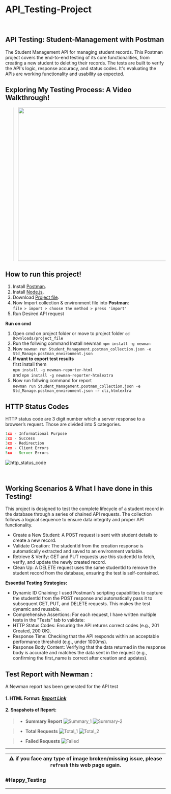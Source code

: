 # API_Testing-Project
<br>

## API Testing: Student-Management with Postman
The Student Management API for managing student records. This Postman project covers the end-to-end testing of its core functionalities, from creating a new student to deleting their records. The tests are built to verify the API's logic, response accuracy, and status codes. It's evaluating the APIs are working functionality and usability as expected. 


## Exploring My Testing Process: A Video Walkthrough!
> [<img src="https://img.youtube.com/vi/PtrbE-uaC18/hqdefault.jpg" width="700" height="480"/>](https://www.youtube.com/embed/PtrbE-uaC18)


## How to run this project!
1. Install [Postman](https://www.postman.com/).
2. Install [Node.js](https://nodejs.org/en/).
3. Download [Project file](https://drive.google.com/drive/folders/16SzJWDvhETXTYWBwDAOiL40Y8HVhyf8E?usp=sharing).
4. Now Import collection & environment file into **Postman**: \
`file > import > choose the method > press 'import'`
5. Run Desired API request 

**Run on cmd**
1. Open cmd on project folder or move to project folder `cd Downloads/project_file`
2. Run the follwing command 
Install newman `npm install -g newman`
3. Now 
`newman run Student_Management.postman_collection.json -e Std_Manage.postman_environment.json`
4. **If want to export test results** \
   first install them \
   `npm install -g newman-reporter-html` \
 and `npm install -g newman-reporter-htmlextra`
6. Now run follwing command for report \
`newman run Student_Management.postman_collection.json -e Std_Manage.postman_environment.json -r cli,htmlextra`

## HTTP Status Codes
HTTP status code are 3 digit number which a server response to a browser’s request.
Those are divided into 5 categories.
```JavaScript
1xx - Informational Purpose
2xx - Success
3xx - Redirection
4xx - Client Errors
5xx - Server Errors
```
![http_status_code](https://drive.google.com/uc?export=view&id=1iwy6FJw2krnOtpOmMhhHocFpXgfguTBM)

<br>

## Working Scenarios & What I have done in this Testing!
This project is designed to test the complete lifecycle of a student record in the database through a series of chained API requests.
The collection follows a logical sequence to ensure data integrity and proper API functionality.
* Create a New Student: A POST request is sent with student details to create a new record.
* Validate Creation: The studentId from the creation response is automatically extracted and saved to an environment variable.
* Retrieve & Verify: GET and PUT requests use this studentId to fetch, verify, and update the newly created record.
* Clean Up: A DELETE request uses the same studentId to remove the student record from the database, ensuring the test is self-contained.

**Essential Testing Strategies:**
* Dynamic ID Chaining: I used Postman's scripting capabilities to capture the studentId from the POST response and automatically pass it to subsequent GET, PUT, and DELETE requests. This makes the test dynamic and reusable.
* Comprehensive Assertions: For each request, I have written multiple tests in the "Tests" tab to validate:
* HTTP Status Codes: Ensuring the API returns correct codes (e.g., 201 Created, 200 OK).
* Response Time: Checking that the API responds within an acceptable performance threshold (e.g., under 1000ms).
* Response Body Content: Verifying that the data returned in the response body is accurate and matches the data sent in the request (e.g., confirming the first_name is correct after creation and updates).





## Test Report with Newman :
A Newman report has been generated for the API test
#### 1. HTML Format: [_Report Link_](https://drive.google.com/file/d/1JfJc_MrPVi20NrA6aBR1WLUjBHF8XCvt/view?usp=drive_link)

#### 2. Snapshots of Report:
> * **Summary Report**
![Summary_1](https://drive.google.com/uc?export=view&id=17KXS5vg5di8ESAGu2cqywAhsd2LLNtmZ)
![Summary-2](https://drive.google.com/uc?export=view&id=1R3yo4u3Mv_TI1C0c6Bfge1go1LdySIpf)

> * **Total Requests**
![Total_1](https://drive.google.com/uc?export=view&id=1oz3USCQ2x2haoVNQQcsjF15aqdxRAhtl)
![Total_2](https://drive.google.com/uc?export=view&id=1zAM1MgTditIjCPQ4zKCR43r-mdmnUZnU)

> * **Failed Requests**
![Failed](https://drive.google.com/uc?export=view&id=1_sXJlXLexn6buN6153Cx5S1y_nVa6Btb)

---
|:warning: **if you face any type of image broken/missing issue, please `refresh` this web page again.**|
| --- |

### **#Happy_Testing**
---

